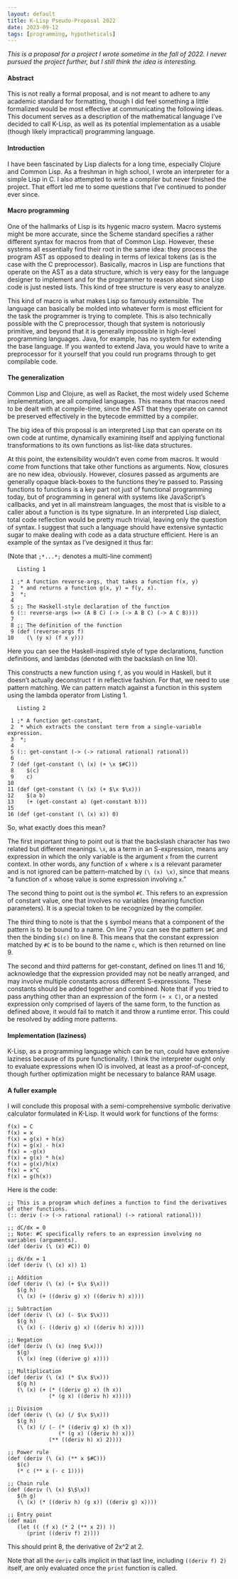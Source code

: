 ```yaml
---
layout: default
title: K-Lisp Pseudo-Proposal 2022
date: 2023-09-12
tags: [programming, hypotheticals]
---
```


_This is a proposal for a project I wrote sometime in the fall of 2022. I never pursued the project further, but I still think the idea is interesting._

#### Abstract

This is not really a formal proposal, and is not meant to adhere to any academic
standard for formatting, though I did feel something a little formalized would be
most effective at communicating the following ideas. This document serves as a
description of the mathematical language I’ve decided to call K-Lisp, as well as
its potential implementation as a usable (though likely impractical) programming
language.

#### Introduction

I have been fascinated by Lisp dialects for a long time, especially Clojure and
Common Lisp. As a freshman in high school, I wrote an interpreter for a simple
Lisp in C. I also attempted to write a compiler but never finished the project.
That effort led me to some questions that I’ve continued to ponder ever since.

#### Macro programming

One of the hallmarks of Lisp is its hygenic macro system. Macro systems might
be more accurate, since the Scheme standard specifies a rather different syntax
for macros from that of Common Lisp. However, these systems all essentially
find their root in the same idea: they process the program AST as opposed to
dealing in terms of lexical tokens (as is the case with the C preprocessor).
Basically, macros in Lisp are functions that operate on the AST as a data
structure, which is very easy for the language designer to implement and for the
programmer to reason about since Lisp code is just nested lists. This kind of
tree structure is very easy to analyze.

This kind of macro is what makes Lisp so famously extensible. The language
can basically be molded into whatever form is most efficient for the task the
programmer is trying to complete. This is also technically possible with the C
preprocessor, though that system is notoriously primitive, and beyond that it is
generally impossible in high-level programming languages. Java, for example, has
no system for extending the base language. If you wanted to extend Java, you
would have to write a preprocessor for it yourself that you could run programs
through to get compilable code.

#### The generalization

Common Lisp and Clojure, as well as Racket, the most widely used Scheme
implementation, are all compiled languages. This means that macros need to
be dealt with at compile-time, since the AST that they operate on cannot be
preserved effectively in the bytecode emmitted by a compiler.

The big idea of this proposal is an interpreted Lisp that can operate on its
own code at runtime, dynamically examining itself and applying functional
transformations to its own functions as list-like data structures.

At this point, the extensibility wouldn’t even come from macros. It would come
from functions that take other functions as arguments. Now, closures are no new
idea, obviously. However, closures passed as arguments are generally opaque
black-boxes to the functions they’re passed to. Passing functions to functions is a
key part not just of functional programming today, but of programming in general
with systems like JavaScript’s callbacks, and yet in all mainstream languages,
the most that is visible to a caller about a function is its type signature.
In an interpreted Lisp dialect, total code reflection would be pretty much trivial,
leaving only the question of syntax. I suggest that such a language should have
extensive syntactic sugar to make dealing with code as a data structure efficient.
Here is an example of the syntax as I’ve designed it thus far:

(Note that `;*...*;` denotes a multi-line comment)

```
   Listing 1

 1 ;* A function reverse-args, that takes a function f(x, y)
 2  * and returns a function g(x, y) = f(y, x).
 3  *;
 4
 5 ;; The Haskell-style declaration of the function
 6 (:: reverse-args (=> (A B C) (-> (-> A B C) (-> A C B))))
 7
 8 ;; The definition of the function
 9 (def (reverse-args f)
10    (\ (y x) (f x y)))
```

Here you can see the Haskell-inspired style of type declarations, function definitions,
and lambdas (denoted with the backslash on line 10).

This constructs a new function using `f`, as you would in Haskell, but it doesn’t
actually deconstruct `f` in reflective fashion. For that, we need to use pattern
matching. We can pattern match against a function in this system using the
lambda operator from Listing 1.

```
   Listing 2

 1 ;* A function get-constant,
 2  * which extracts the constant term from a single-variable expression.
 3  *;
 4
 5 (:: get-constant (-> (-> rational rational) rational))
 6
 7 (def (get-constant (\ (x) (+ \x $#C)))
 8    $(c)
 9    c)
10
11 (def (get-constant (\ (x) (+ $\x $\x)))
12    $(a b)
13    (+ (get-constant a) (get-constant b)))
15
16 (def (get-constant (\ (x) x)) 0)
```

So, what exactly does this mean?

The first important thing to point out is that the backslash character has two
related but different meanings. `\x`, as a term in an S-expression, means any
expression in which the only variable is the argument `x` from the current context.
In other words, any function of `x` where `x` is a relevant parameter and is not
ignored can be pattern-matched by `(\ (x) \x)`, since that means “a function
of `x` whose value is some expression involving `x`.”

The second thing to point out is the symbol `#C`. This refers to an expression of
constant value, one that involves no variables (meaning function parameters). It
is a special token to be recognized by the compiler.

The third thing to note is that the `$` symbol means that a component of the
pattern is to be bound to a name. On line 7 you can see the pattern `$#C` and then
the binding `$(c)` on line 8. This means that the constant expression matched
by `#C` is to be bound to the name `c`, which is then returned on line 9.

The second and third patterns for get-constant, defined on lines 11 and 16, acknowledge that the expression provided may not be neatly arranged, and may
involve multiple constants across different S-expressions. These constants should
be added together and combined.
Note that if you tried to pass anything other than an expression of the form `(+ x C)`, or a nested expression only comprised of layers of the same form, to the
function as defined above, it would fail to match it and throw a runtime error.
This could be resolved by adding more patterns.

#### Implementation (laziness)

K-Lisp, as a programming language which can be run, could have extensive
laziness because of its pure functionality. I think the interpreter ought only to
evaluate expressions when IO is involved, at least as a proof-of-concept, though
further optimization might be necessary to balance RAM usage.

#### A fuller example

I will conclude this proposal with a semi-comprehensive symbolic derivative
calculator formulated in K-Lisp. It would work for functions of the forms:

```
f(x) = C
f(x) = x
f(x) = g(x) + h(x)
f(x) = g(x) - h(x)
f(x) = -g(x)
f(x) = g(x) * h(x)
f(x) = g(x)/h(x)
f(x) = x^C
f(x) = g(h(x))
```

Here is the code:

```
;; This is a program which defines a function to find the derivatives of other functions.
(:: deriv (-> (-> rational rational) (-> rational rational)))

;; dC/dx = 0
;; Note: #C specifically refers to an expression involving no variables (arguments).
(def (deriv (\ (x) #C)) 0)

;; dx/dx = 1
(def (deriv (\ (x) x)) 1)

;; Addition
(def (deriv (\ (x) (+ $\x $\x)))
   $(g h)
   (\ (x) (+ ((deriv g) x) ((deriv h) x))))

;; Subtraction
(def (deriv (\ (x) (- $\x $\x)))
   $(g h)
   (\ (x) (- ((deriv g) x) ((deriv h) x))))

;; Negation
(def (deriv (\ (x) (neg $\x)))
   $(g)
   (\ (x) (neg ((derive g) x))))

;; Multiplication
(def (deriv (\ (x) (* $\x $\x)))
   $(g h)
   (\ (x) (+ (* ((deriv g) x) (h x))
             (* (g x) ((deriv h) x)))))

;; Division
(def (deriv (\ (x) (/ $\x $\x)))
   $(g h)
   (\ (x) (/ (- (* ((deriv g) x) (h x))
                (* (g x) ((deriv h) x)))
             (** ((deriv h) x) 2))))

;; Power rule
(def (deriv (\ (x) (** x $#C)))
   $(c)
   (* c (** x (- c 1))))

;; Chain rule
(def (deriv (\ (x) $\$\x))
   $(h g)
   (\ (x) (* ((deriv h) (g x)) ((deriv g) x))))

;; Entry point
(def main
   (let (( (f x) (* 2 (** x 2)) ))
      (print ((deriv f) 2))))
```
This should print 8, the derivative of 2x^2 at 2.

Note that all the `deriv` calls implicit in that last line, including `((deriv f) 2)` itself, are only evaluated once the `print` function is called.

